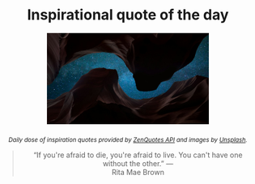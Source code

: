 
<div align="center">

# Inspirational quote of the day

<img src="./data/photo.jpeg" alt="Beautiful nature photo" width="320" height="180">

<sub><i>Daily dose of inspiration quotes provided by [ZenQuotes API](https://zenquotes.io/) and images by [Unsplash](https://unsplash.com/).</i></sub>


<blockquote>&ldquo;If you're afraid to die, you're afraid to live. You can't have one without the other.&rdquo; &mdash; <footer>Rita Mae Brown</footer></blockquote>

</div>
